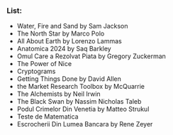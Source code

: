 ### List:
- Water, Fire and Sand by Sam Jackson
- The North Star by Marco Polo
- All About Earth by Lorenzo Lammas
- Anatomica 2024 by Saq Barkley
- Omul Care a Rezolvat Piata by Gregory Zuckerman
- The Power of Nice
- Cryptograms
- Getting Things Done by David Allen
- the Market Research Toolbox by McQuarrie
- The Alchemists by Neil Irwin
- The Black Swan by Nassim Nicholas Taleb
- Podul Crimelor Din Venetia by Matteo Strukul
- Teste de Matematica
- Escrocherii Din Lumea Bancara by Rene Zeyer